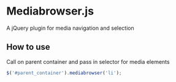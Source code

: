 # Mediabrowser.js

A jQuery plugin for media navigation and selection

## How to use

Call on parent container and pass in selector for media elements

```js
$('#parent_container').mediabrowser('li');
```